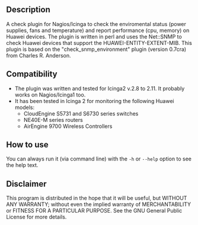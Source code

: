 ## Description
A check plugin for Nagios/Icinga to check the enviromental status (power supplies, fans and temperature) and report performance (cpu, memory) on Huawei devices.
The plugin is written in perl and uses the Net::SNMP to check Huawei devices that support the HUAWEI-ENTITY-EXTENT-MIB.
This plugin is based on the "check_snmp_environment" plugin (version 0.7cra) from Charles R. Anderson.

## Compatibility
- The plugin was written and tested for Icinga2 v.2.8 to 2.11. It probably works on Nagios/Icinga1 too.
- It has been tested in Icinga 2 for monitoring the following Huawei models:
	- CloudEngine S5731 and S6730 series switches
	- NE40E-M series routers
	- AirEngine 9700 Wireless Controllers

## How to use
You can always run it (via command line) with the `-h` or `--help` option to see the help text.

## Disclaimer
This program is distributed in the hope that it will be useful, but WITHOUT ANY WARRANTY; without even the implied warranty of MERCHANTABILITY or FITNESS FOR A PARTICULAR PURPOSE. See the
GNU General Public License for more details.
